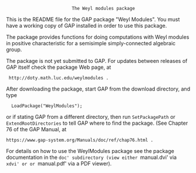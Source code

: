                              The Weyl modules package

This is the README file for the GAP package "Weyl Modules". You must
have a working copy of GAP installed in order to use this package.

The package provides functions for doing computations with Weyl modules
in positive characteristic for a semisimple simply-connected algebraic
group. 

The package is not yet submitted to GAP.  For updates between releases
of GAP itself check the package Web page, at

     http://doty.math.luc.edu/weylmodules .
  
After downloading the package, start GAP from the download directory,
and type
```
  LoadPackage("WeylModules");
```
or if stating GAP from a different directory, then run `SetPackagePath`
or `ExtendRootDirectories` to tell GAP where to find the package. (See
Chapter 76 of the GAP Manual, at

    https://www.gap-system.org/Manuals/doc/ref/chap76.html .

For details on  how  to  use  the  WeylModules  package  see  the  package
documentation in the `doc' subdirectory (view either `manual.dvi'  via
`xdvi' or or `manual.pdf' via a PDF viewer).
